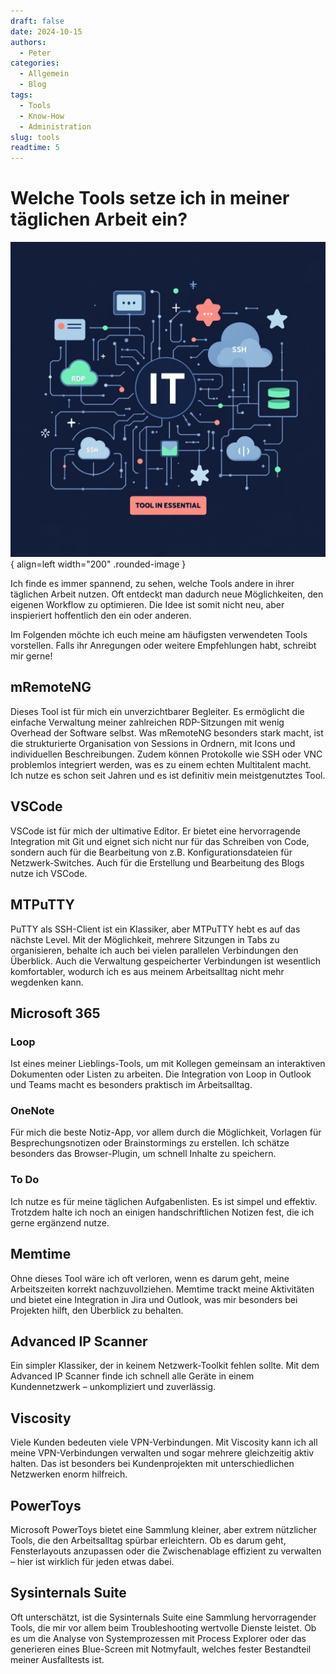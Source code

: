 ```yaml
---
draft: false
date: 2024-10-15
authors:
  - Peter
categories:
  - Allgemein
  - Blog
tags:
  - Tools
  - Know-How
  - Administration
slug: tools
readtime: 5
---
```



# Welche Tools setze ich in meiner täglichen Arbeit ein?

![Essential Tools](/images/posts/tools.png){ align=left width="200" .rounded-image }

Ich finde es immer spannend, zu sehen, welche Tools andere in ihrer täglichen Arbeit nutzen. Oft entdeckt man dadurch neue Möglichkeiten, den eigenen Workflow zu optimieren. Die Idee ist somit nicht neu, aber inspieriert hoffentlich den ein oder anderen.

Im Folgenden möchte ich euch meine am häufigsten verwendeten Tools vorstellen. Falls ihr Anregungen oder weitere Empfehlungen habt, schreibt mir gerne!

<!-- more -->

## mRemoteNG
Dieses Tool ist für mich ein unverzichtbarer Begleiter. Es ermöglicht die einfache Verwaltung meiner zahlreichen RDP-Sitzungen mit wenig Overhead der Software selbst. Was mRemoteNG besonders stark macht, ist die strukturierte Organisation von Sessions in Ordnern, mit Icons und individuellen Beschreibungen. Zudem können Protokolle wie SSH oder VNC problemlos integriert werden, was es zu einem echten Multitalent macht. Ich nutze es schon seit Jahren und es ist definitiv mein meistgenutztes Tool.

## VSCode
VSCode ist für mich der ultimative Editor. Er bietet eine hervorragende Integration mit Git und eignet sich nicht nur für das Schreiben von Code, sondern auch für die Bearbeitung von z.B. Konfigurationsdateien für Netzwerk-Switches. Auch für die Erstellung und Bearbeitung des Blogs nutze ich VSCode.

## MTPuTTY
PuTTY als SSH-Client ist ein Klassiker, aber MTPuTTY hebt es auf das nächste Level. Mit der Möglichkeit, mehrere Sitzungen in Tabs zu organisieren, behalte ich auch bei vielen parallelen Verbindungen den Überblick. Auch die Verwaltung gespeicherter Verbindungen ist wesentlich komfortabler, wodurch ich es aus meinem Arbeitsalltag nicht mehr wegdenken kann.

## Microsoft 365
### Loop
Ist eines meiner Lieblings-Tools, um mit Kollegen gemeinsam an interaktiven Dokumenten oder Listen zu arbeiten. Die Integration von Loop in Outlook und Teams macht es besonders praktisch im Arbeitsalltag.

### OneNote
Für mich die beste Notiz-App, vor allem durch die Möglichkeit, Vorlagen für Besprechungsnotizen oder Brainstormings zu erstellen. Ich schätze besonders das Browser-Plugin, um schnell Inhalte zu speichern.

### To Do
Ich nutze es für meine täglichen Aufgabenlisten. Es ist simpel und effektiv. Trotzdem halte ich noch an einigen handschriftlichen Notizen fest, die ich gerne ergänzend nutze.

## Memtime
Ohne dieses Tool wäre ich oft verloren, wenn es darum geht, meine Arbeitszeiten korrekt nachzuvollziehen. Memtime trackt meine Aktivitäten und bietet eine Integration in Jira und Outlook, was mir besonders bei Projekten hilft, den Überblick zu behalten.

## Advanced IP Scanner
Ein simpler Klassiker, der in keinem Netzwerk-Toolkit fehlen sollte. Mit dem Advanced IP Scanner finde ich schnell alle Geräte in einem Kundennetzwerk – unkompliziert und zuverlässig.

## Viscosity
Viele Kunden bedeuten viele VPN-Verbindungen. Mit Viscosity kann ich all meine VPN-Verbindungen verwalten und sogar mehrere gleichzeitig aktiv halten. Das ist besonders bei Kundenprojekten mit unterschiedlichen Netzwerken enorm hilfreich.

## PowerToys
Microsoft PowerToys bietet eine Sammlung kleiner, aber extrem nützlicher Tools, die den Arbeitsalltag spürbar erleichtern. Ob es darum geht, Fensterlayouts anzupassen oder die Zwischenablage effizient zu verwalten – hier ist wirklich für jeden etwas dabei.

## Sysinternals Suite
Oft unterschätzt, ist die Sysinternals Suite eine Sammlung hervorragender Tools, die mir vor allem beim Troubleshooting wertvolle Dienste leistet. Ob es um die Analyse von Systemprozessen mit Process Explorer oder das generieren eines Blue-Screen mit Notmyfault, welches fester Bestandteil meiner Ausfalltests ist.